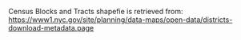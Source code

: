 Census Blocks and Tracts shapefie is retrieved from: 
https://www1.nyc.gov/site/planning/data-maps/open-data/districts-download-metadata.page